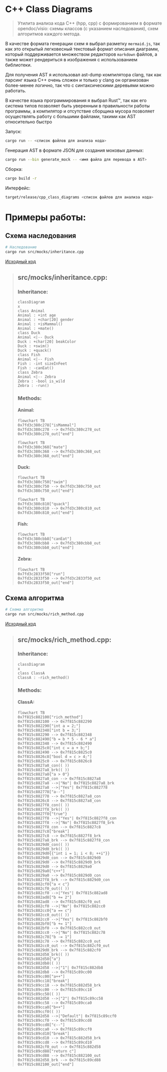 # C++ Class Diagrams

> Утилита анализа кода C++ (hpp, cpp) с формированием в формате opendoc/visio:
> схемы классов (с указанием наследования),
> схем алгоритмов каждого метода.

В качестве формата генерации схем я выбрал разметку `mermaid.js`,
так как это открытый легковесный текстовый формат описания диаграмм, который поддерживается множеством
редакторов `markdown` файлов, а также может рендериться в изображения с использованием библиотеки.

Для получения AST я использовал ast-dump компилятора clang, так как парсинг языка C++ очень сложен и только у clang он организован
более-менее логично, так что с синтаксическими деревьями можно работать.

В качестве языка программирования я выбрал Rust™️, так как его система типов позволяет быть уверенным в правильности работы программы,
а компилятор и отсутствие сборщика мусора позволяет осуществлять работу с большими файлами, такими как AST относительно быстро

Запуск:

```sh
cargo run -- <список файлов для анализа кода>
```

Генерация AST в формате JSON для создания моковых данных:

```sh
cargo run --bin generate_mock -- <имя файла для перевода в AST>
```

Сборка:

```sh
cargo build -r
```

Интерфейс:

```sh
target/release/cpp_class_diagrams <список файлов для анализа кода>
```

# Примеры работы:

## Схема наследования

```sh
# Наследование
cargo run src/mocks/inheritance.cpp
```
[Исходный код](src/mocks/inheritance.cpp)

> ## src/mocks/inheritance.cpp:
> 
> ### Inheritance:
> 
> ```mermaid
> classDiagram
> x
> class Animal
> Animal : +int age
> Animal : +char[20] gender
> Animal : +isMammal()
> Animal : +mate()
> class Duck
> Animal <|-- Duck
> Duck : +char[20] beakColor
> Duck : +swim()
> Duck : +quack()
> class Fish
> Animal <|-- Fish
> Fish : -int sizeInFeet
> Fish : -canEat()
> class Zebra
> Animal <|-- Zebra
> Zebra : -bool is_wild
> Zebra : -run()
> ```
> ### Methods:
> 
> #### Animal:
> 
> ```mermaid
> flowchart TB
> 0x7fd3c380c278["isMammal"]
> 0x7fd3c380c278 --> 0x7fd3c380c278_out
> 0x7fd3c380c278_out["end"]
> ```
> ```mermaid
> flowchart TB
> 0x7fd3c380c368["mate"]
> 0x7fd3c380c368 --> 0x7fd3c380c368_out
> 0x7fd3c380c368_out["end"]
> ```
> #### Duck:
> 
> ```mermaid
> flowchart TB
> 0x7fd3c380c750["swim"]
> 0x7fd3c380c750 --> 0x7fd3c380c750_out
> 0x7fd3c380c750_out["end"]
> ```
> ```mermaid
> flowchart TB
> 0x7fd3c380c810["quack"]
> 0x7fd3c380c810 --> 0x7fd3c380c810_out
> 0x7fd3c380c810_out["end"]
> ```
> #### Fish:
> 
> ```mermaid
> flowchart TB
> 0x7fd3c380cbb8["canEat"]
> 0x7fd3c380cbb8 --> 0x7fd3c380cbb8_out
> 0x7fd3c380cbb8_out["end"]
> ```
> #### Zebra:
> 
> ```mermaid
> flowchart TB
> 0x7fd3c2833f50["run"]
> 0x7fd3c2833f50 --> 0x7fd3c2833f50_out
> 0x7fd3c2833f50_out["end"]
> ```

## Схема алгоритма

```sh
# Схема алгоритма
cargo run src/mocks/rich_method.cpp
```

[Исходный код](src/mocks/rich_method.cpp)

> ## src/mocks/rich_method.cpp:
> 
> ### Inheritance:
> 
> ```mermaid
> classDiagram
> x
> class ClassA
> ClassA : -rich_method()
> ```
> ### Methods:
> 
> #### ClassA:
> 
> ```mermaid
> flowchart TB
> 0x7f815c882100["rich_method"]
> 0x7f815c882100 --> 0x7f815c882290
> 0x7f815c882290["int a = 2;"]
> 0x7f815c882348["int b = 3;"]
> 0x7f815c882290 --> 0x7f815c882348
> 0x7f815c882490["b = b * 5 - 6 * a"]
> 0x7f815c882348 --> 0x7f815c882490
> 0x7f815c8825c0["int c = a + b;"]
> 0x7f815c882490 --> 0x7f815c8825c0
> 0x7f815c8826c8["bool d = c > 4;"]
> 0x7f815c8825c0 --> 0x7f815c8826c8
> 0x7f815c8827a8_con(( ))
> 0x7f815c8827a8_brk(( ))
> 0x7f815c8827a8{"a > 0"}
> 0x7f815c8827a8_con --> 0x7f815c8827a8
> 0x7f815c8827a8 -->|"No"| 0x7f815c8827a8_brk
> 0x7f815c8827a8 -->|"Yes"| 0x7f815c882778
> 0x7f815c882778["a--"]
> 0x7f815c882778 --> 0x7f815c8827a8_con
> 0x7f815c8826c8 --> 0x7f815c8827a8_con
> 0x7f815c8827f8_con(( ))
> 0x7f815c8827f8_brk(( ))
> 0x7f815c8827f8{"true"}
> 0x7f815c8827f8 -->|"Yes"| 0x7f815c8827f8_con
> 0x7f815c8827f8 -->|"No"| 0x7f815c8827f8_brk
> 0x7f815c8827f8_con --> 0x7f815c8827c8
> 0x7f815c8827c8["break"]
> 0x7f815c8827c8 --> 0x7f815c8827f8_brk
> 0x7f815c8827a8_brk --> 0x7f815c8827f8_con
> 0x7f815c8829d0_con(( ))
> 0x7f815c8829d0_brk(( ))
> 0x7f815c8829d0{{"int i = 1; i < 8; ++i"}}
> 0x7f815c8829d0_con --> 0x7f815c8829d0
> 0x7f815c8829d0 --> 0x7f815c8829d0_brk
> 0x7f815c8829d0 --> 0x7f815c8829a0
> 0x7f815c8829a0["c++"]
> 0x7f815c8829a0 --> 0x7f815c8829d0_con
> 0x7f815c8827f8_brk --> 0x7f815c8829d0_con
> 0x7f815c882cf0{"a < c"}
> 0x7f815c882cf0_out(( ))
> 0x7f815c882cf0 -->|"Yes"| 0x7f815c882ad8
> 0x7f815c882ad8["b += 2"]
> 0x7f815c882ad8 --> 0x7f815c882cf0_out
> 0x7f815c882cf0 -->|"No"| 0x7f815c882cc0
> 0x7f815c882cc0{"a == c"}
> 0x7f815c882cc0_out(( ))
> 0x7f815c882cc0 -->|"Yes"| 0x7f815c882bf0
> 0x7f815c882bf0["b += 1"]
> 0x7f815c882bf0 --> 0x7f815c882cc0_out
> 0x7f815c882cc0 -->|"No"| 0x7f815c882c78
> 0x7f815c882c78["b -= 1"]
> 0x7f815c882c78 --> 0x7f815c882cc0_out
> 0x7f815c882cc0_out --> 0x7f815c882cf0_out
> 0x7f815c8829d0_brk --> 0x7f815c882cf0
> 0x7f815c882d58_brk(( ))
> 0x7f815c882d58{"a"}
> 0x7f815c882db8(( ))
> 0x7f815c882d58 -->|"1"| 0x7f815c882db8
> 0x7f815c882db8 --> 0x7f815c89cc00
> 0x7f815c89cc00["a++"]
> 0x7f815c89cc18["break"]
> 0x7f815c89cc18 --> 0x7f815c882d58_brk
> 0x7f815c89cc00 --> 0x7f815c89cc18
> 0x7f815c89cc58(( ))
> 0x7f815c882d58 -->|"2"| 0x7f815c89cc58
> 0x7f815c89cc58 --> 0x7f815c89cca0
> 0x7f815c89cca0["b++"]
> 0x7f815c89ccf0(( ))
> 0x7f815c882d58 -->|"Default"| 0x7f815c89ccf0
> 0x7f815c89ccf0 --> 0x7f815c89ccd8
> 0x7f815c89ccd8["c--"]
> 0x7f815c89cca0 --> 0x7f815c89ccf0
> 0x7f815c89cd10["break"]
> 0x7f815c89cd10 --> 0x7f815c882d58_brk
> 0x7f815c89ccd8 --> 0x7f815c89cd10
> 0x7f815c882cf0_out --> 0x7f815c882d58
> 0x7f815c89cd88["return c"]
> 0x7f815c89cd88 --> 0x7f815c882100_out
> 0x7f815c882d58_brk --> 0x7f815c89cd88
> 0x7f815c882100_out["end"]
> ```
